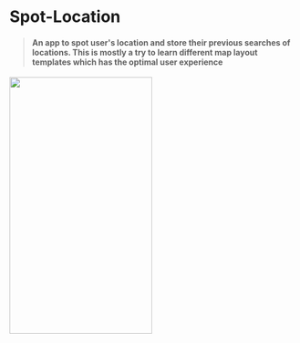 # Spot-Location
>#### An app to spot user's location and store their previous searches of locations. This is mostly a try to learn different map layout templates which has the optimal user experience

<img src="https://raw.githubusercontent.com/sainirann/Amlo-shopping-Android-app/master/app/src/main/res/drawable/spot.png" width="250" height="450">
